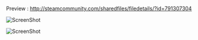 Preview :
http://steamcommunity.com/sharedfiles/filedetails/?id=791307304

![ScreenShot](http://i.imgur.com/i9GYYOO.jpg)

![ScreenShot](http://i.imgur.com/XMIn7d1.jpg)
